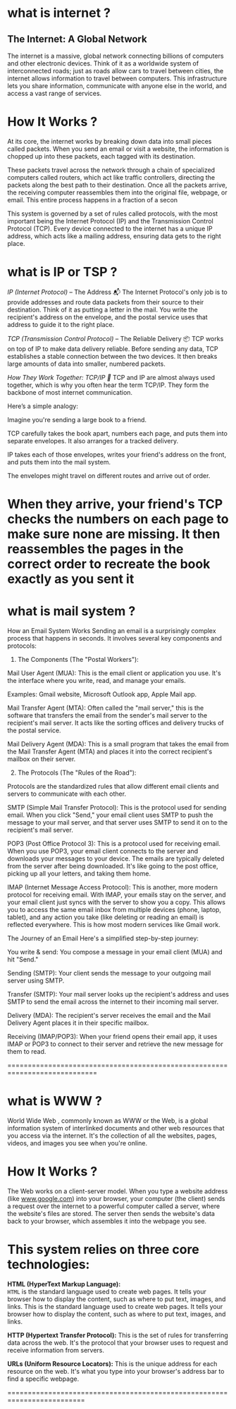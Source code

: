 # what is internet ?

## The Internet: A Global Network

The internet is a massive, global network connecting billions of computers and other electronic devices. Think of it as a worldwide system of interconnected roads; just as roads allow cars to travel between cities, the internet allows information to travel between computers. This infrastructure lets you share information, communicate with anyone else in the world, and access a vast range of services.

# How It Works ?


At its core, the internet works by breaking down data into small pieces called packets. When you send an email or visit a website, the information is chopped up into these packets, each tagged with its destination.


These packets travel across the network through a chain of specialized computers called routers, which act like traffic controllers, directing the packets along the best path to their destination. Once all the packets arrive, the receiving computer reassembles them into the original file, webpage, or email. This entire process happens in a fraction of a secon

This system is governed by a set of rules called protocols, with the most important being the Internet Protocol (IP) and the Transmission Control Protocol (TCP). Every device connected to the internet has a unique IP address, which acts like a mailing address, ensuring data gets to the right place.


# what is IP or TSP ?

*IP (Internet Protocol)* – The Address 📬
The Internet Protocol's only job is to provide addresses and route data packets from their source to their destination. Think of it as putting a letter in the mail. You write the recipient's address on the envelope, and the postal service uses that address to guide it to the right place.



*TCP (Transmission Control Protocol)* – The Reliable Delivery 📦
TCP works on top of IP to make data delivery reliable. Before sending any data, TCP establishes a stable connection between the two devices. It then breaks large amounts of data into smaller, numbered packets.



*How They Work Together: TCP/IP 🤝*
TCP and IP are almost always used together, which is why you often hear the term TCP/IP. They form the backbone of most internet communication.

Here’s a simple analogy:

Imagine you're sending a large book to a friend.

TCP carefully takes the book apart, numbers each page, and puts them into separate envelopes. It also arranges for a tracked delivery.

IP takes each of those envelopes, writes your friend's address on the front, and puts them into the mail system.

The envelopes might travel on different routes and arrive out of order.

When they arrive, your friend's TCP checks the numbers on each page to make sure none are missing. It then reassembles the pages in the correct order to recreate the book exactly as you sent it
==========================================================================
# what is mail system ?


How an Email System Works
Sending an email is a surprisingly complex process that happens in seconds. It involves several key components and protocols:

1. The Components (The "Postal Workers"):

Mail User Agent (MUA): This is the email client or application you use. It's the interface where you write, read, and manage your emails.


Examples: Gmail website, Microsoft Outlook app, Apple Mail app.

Mail Transfer Agent (MTA): Often called the "mail server," this is the software that transfers the email from the sender's mail server to the recipient's mail server. It acts like the sorting offices and delivery trucks of the postal service.

Mail Delivery Agent (MDA): This is a small program that takes the email from the Mail Transfer Agent (MTA) and places it into the correct recipient's mailbox on their server.

2. The Protocols (The "Rules of the Road"):

Protocols are the standardized rules that allow different email clients and servers to communicate with each other.

SMTP (Simple Mail Transfer Protocol): This is the protocol used for sending email. When you click "Send," your email client uses SMTP to push the message to your mail server, and that server uses SMTP to send it on to the recipient's mail server.

POP3 (Post Office Protocol 3): This is a protocol used for receiving email. When you use POP3, your email client connects to the server and downloads your messages to your device. The emails are typically deleted from the server after being downloaded. It's like going to the post office, picking up all your letters, and taking them home.



IMAP (Internet Message Access Protocol): This is another, more modern protocol for receiving email. With IMAP, your emails stay on the server, and your email client just syncs with the server to show you a copy. This allows you to access the same email inbox from multiple devices (phone, laptop, tablet), and any action you take (like deleting or reading an email) is reflected everywhere. This is how most modern services like Gmail work.


The Journey of an Email
Here's a simplified step-by-step journey:

You write & send: You compose a message in your email client (MUA) and hit "Send."

Sending (SMTP): Your client sends the message to your outgoing mail server using SMTP.

Transfer (SMTP): Your mail server looks up the recipient's address and uses SMTP to send the email across the internet to their incoming mail server.

Delivery (MDA): The recipient's server receives the email and the Mail Delivery Agent places it in their specific mailbox.

Receiving (IMAP/POP3): When your friend opens their email app, it uses IMAP or POP3 to connect to their server and retrieve the new message for them to read.

============================================================================

# what is WWW ? 

 World Wide Web , commonly known as WWW or the Web, is a global information system of interlinked documents and other web resources that you access via the internet. It's the collection of all the websites, pages, videos, and images you see when you're online.


# How It Works ?
The Web works on a client-server model. When you type a website address (like www.google.com) into your browser, your computer (the client) sends a request over the internet to a powerful computer called a server, where the website's files are stored. The server then sends the website's data back to your browser, which assembles it into the webpage you see.



 # This system relies on three core technologies: 

**HTML (HyperText Markup Language):**  
`HTML` is the standard language used to create web pages. It tells your browser how to display the content, such as where to put text, images, and links.
 This is the standard language used to create web pages. It tells your browser how to display the content, such as where to put text, images, and links.


**HTTP (Hypertext Transfer Protocol):** This is the set of rules for transferring data across the web. It's the protocol that your browser uses to request and receive information from servers.

**URLs (Uniform Resource Locators):** This is the unique address for each resource on the web. It's what you type into your browser's address bar to find a specific webpage. 

=========================================================================